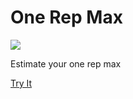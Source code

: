 # One Rep Max 

<img src="https://brettmcgillis.github.io/one-rep-max/favicon.ico">

Estimate your one rep max

[Try It](https://brettmcgillis.github.io/one-rep-max/)
